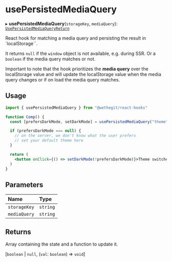 # usePersistedMediaQuery

▸ **usePersistedMediaQuery**(`storageKey`, `mediaQuery`): [`UsePersistedMediaQueryReturn`](#returns)

React hook for matching a media query and persisting the result in `localStorage``.

It returns `null` if the `window` object is not available, e.g. during SSR. Or a `boolean` if the media query matches or not.

Important to note that the hook prioritizes the **media query** over the localStorage value and will update the localStorage value when the media query changes or if on load the media query matches.

## Usage

```jsx
import { usePersistedMediaQuery } from "@wethegit/react-hooks"

function Comp() {
  const [prefersDarkMode, setDarkMode] = usePersistedMediaQuery("theme", "(prefers-color-scheme: dark)")

  if (prefersDarkMode === null) {
    // on the server, we don't know what the user prefers
    // set your default theme here
  }

  return (
    <button onClick={() => setDarkMode(!prefersDarkMode)}>Theme switcher</button>
  )
}
```

## Parameters

| Name | Type |
| :------ | :------ |
| `storageKey` | `string` |
| `mediaQuery` | `string` |

## Returns

Array containing the state and a function to update it.

[`boolean` \| ``null``, (`val`: `boolean`) => `void`]
